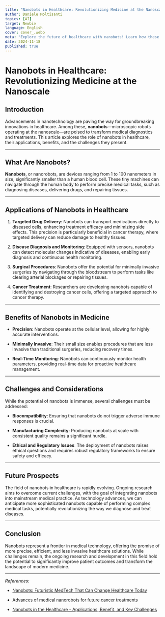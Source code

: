 ```yaml
---
title: "Nanobots in Healthcare: Revolutionizing Medicine at the Nanoscale"
author: Daniele Moltisanti
topics: [AI]
target: Newbie
language: English
cover: cover_.webp
meta: "Explore the future of healthcare with nanobots! Learn how these tiny robots are revolutionizing medicine through targeted drug delivery, early disease detection, and micro-surgeries"
date: 2024-11-18
published: true
---
```






# Nanobots in Healthcare: Revolutionizing Medicine at the Nanoscale

## Introduction

Advancements in nanotechnology are paving the way for groundbreaking innovations in healthcare. Among these, **nanobots**—microscopic robots operating at the nanoscale—are poised to transform medical diagnostics and treatments. This article explores the role of nanobots in healthcare, their applications, benefits, and the challenges they present.

---

## What Are Nanobots?

**Nanobots**, or nanorobots, are devices ranging from 1 to 100 nanometers in size, significantly smaller than a human blood cell. These tiny machines can navigate through the human body to perform precise medical tasks, such as diagnosing diseases, delivering drugs, and repairing tissues.

---

## Applications of Nanobots in Healthcare

1. **Targeted Drug Delivery**: Nanobots can transport medications directly to diseased cells, enhancing treatment efficacy and minimizing side effects. This precision is particularly beneficial in cancer therapy, where targeted delivery can reduce damage to healthy tissues.

2. **Disease Diagnosis and Monitoring**: Equipped with sensors, nanobots can detect molecular changes indicative of diseases, enabling early diagnosis and continuous health monitoring.

3. **Surgical Procedures**: Nanobots offer the potential for minimally invasive surgeries by navigating through the bloodstream to perform tasks like clearing arterial blockages or repairing tissues.

4. **Cancer Treatment**: Researchers are developing nanobots capable of identifying and destroying cancer cells, offering a targeted approach to cancer therapy.

---

## Benefits of Nanobots in Medicine

- **Precision**: Nanobots operate at the cellular level, allowing for highly accurate interventions.

- **Minimally Invasive**: Their small size enables procedures that are less invasive than traditional surgeries, reducing recovery times.

- **Real-Time Monitoring**: Nanobots can continuously monitor health parameters, providing real-time data for proactive healthcare management.

---

## Challenges and Considerations

While the potential of nanobots is immense, several challenges must be addressed:

- **Biocompatibility**: Ensuring that nanobots do not trigger adverse immune responses is crucial.

- **Manufacturing Complexity**: Producing nanobots at scale with consistent quality remains a significant hurdle.

- **Ethical and Regulatory Issues**: The deployment of nanobots raises ethical questions and requires robust regulatory frameworks to ensure safety and efficacy.

---

## Future Prospects

The field of nanobots in healthcare is rapidly evolving. Ongoing research aims to overcome current challenges, with the goal of integrating nanobots into mainstream medical practice. As technology advances, we can anticipate more sophisticated nanobots capable of performing complex medical tasks, potentially revolutionizing the way we diagnose and treat diseases.

---

## Conclusion

Nanobots represent a frontier in medical technology, offering the promise of more precise, efficient, and less invasive healthcare solutions. While challenges remain, the ongoing research and development in this field hold the potential to significantly improve patient outcomes and transform the landscape of modern medicine.

---

*References:*

- [Nanobots: Futuristic MedTech That Can Change Healthcare Today](https://www.epam.com/insights/blogs/nanobots-futuristic-medtech-that-can-change-healthcare-today)

- [Advances of medical nanorobots for future cancer treatments](https://jhoonline.biomedcentral.com/articles/10.1186/s13045-023-01463-z)

- [Nanobots in the Healthcare - Applications, Benefit, and Key Challenges](https://www.delveinsight.com/blog/nanobots-in-the-healthcare-sector)
